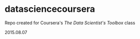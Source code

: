 # datasciencecoursera
Repo created for Coursera's <i>The Data Scientist's Toolbox</i> class <p>
2015.08.07
